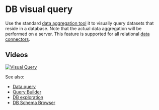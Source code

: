 <!-- TITLE: DB visual query -->
<!-- SUBTITLE: -->

# DB visual query

Use the standard [data aggregation tool](../transform/aggregate-rows.md) it to visually query datasets that reside in a
database. Note that the actual data aggregation will be performed on a server. This feature is supported for all
relational [data connectors](data-connection.md).

## Videos

[![Visual Query](../uploads/youtube/db_visual_query.png "Open on Youtube")](https://www.youtube.com/watch?v=YJmSvh3_uCM&t=299s)

See also:

* [Data query](data-query.md)
* [Query Builder](query-builder.md)
* [DB exploration](db-exploration.md)
* [DB Schema Browser](db-exploration.md#schema-browser)
